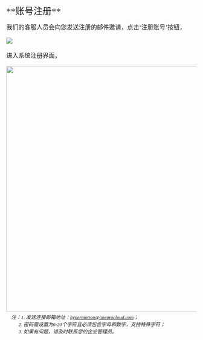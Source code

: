 

<p id="账号注册"></p>
<font face="方正正黑简体" size=5 >**账号注册**</font>
</br>

<p id="账号注册"></p>

<font face="中易宋体" size=3>我们的客服人员会向您发送注册的邮件邀请，点击‘注册账号’按钮，</font>
</br></br>
<img src="https://oneprocloud.oss-cn-beijing.aliyuncs.com/image_hm_saas/2.png">
</br>
<font face="中易宋体" size=3></br>进入系统注册界面，</font>
</br></br>
<img src="https://oneprocloud.oss-cn-beijing.aliyuncs.com/image_hm_saas/3.png" width="650">
<font face="中易宋体" size=2></br>&ensp;&ensp;*注：1. 发送连接邮箱地址：hypermotion@oneprocloud.com；*                               
&ensp;&ensp;&ensp;&ensp;&ensp;*2. 密码需设置为6-20个字符且必须包含字母和数字，支持特殊字符；*
</br>&ensp;&ensp;&ensp;&ensp;&ensp;*3. 如果有问题，请及时联系您的企业管理员。*
</font>
 